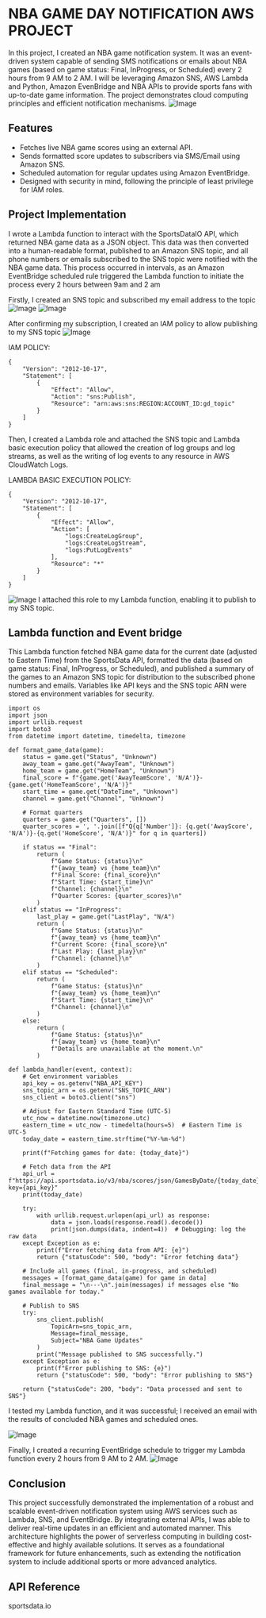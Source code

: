 
# NBA GAME DAY NOTIFICATION AWS PROJECT

In this project, I created an NBA  game notification system. It was an event-driven system capable of sending SMS notifications or emails about NBA games (based on game status: Final, InProgress, or Scheduled) every 2 hours from 9 AM to 2 AM. I will be leveraging Amazon SNS, AWS Lambda and Python, Amazon EvenBridge and NBA APIs to provide sports fans with up-to-date game information. The project demonstrates cloud computing principles and efficient notification mechanisms.
![Image](https://github.com/user-attachments/assets/f73b5475-a17f-4e7c-a888-48696b9938cc)


##  **Features**
- Fetches live NBA game scores using an external API.
- Sends formatted score updates to subscribers via SMS/Email using Amazon SNS.
- Scheduled automation for regular updates using Amazon EventBridge.
- Designed with security in mind, following the principle of least privilege for IAM roles.
## **Project Implementation**
I wrote a Lambda function to interact with the SportsDataIO API, which returned NBA game data as a JSON object. This data was then converted into a human-readable format, published to an Amazon SNS topic, and all phone numbers or emails subscribed to the SNS topic were notified with the NBA game data. This process occurred in intervals, as an Amazon EventBridge scheduled rule triggered the Lambda function to initiate the process every 2 hours between 9am and 2 am 

Firstly, I created an SNS topic and subscribed my email address to the topic
![Image](https://github.com/user-attachments/assets/327f7367-9cc3-46ec-bcb0-863446a09d68)
![Image](https://github.com/user-attachments/assets/e5b0e758-ec03-42fb-8965-d6922d6df1f5)



After confirming my subscription, I created an IAM policy to allow publishing to my SNS topic 
![Image](https://github.com/user-attachments/assets/e17895c6-d939-4a7c-acb1-f73617cb2253)

IAM POLICY:
```
{
    "Version": "2012-10-17",
    "Statement": [
        {
            "Effect": "Allow",
            "Action": "sns:Publish",
            "Resource": "arn:aws:sns:REGION:ACCOUNT_ID:gd_topic"
        }
    ]
}
```

Then, I created a Lambda role and attached the SNS topic and Lambda basic execution policy that allowed the creation of log groups and log streams, as well as the writing of log events to any resource in AWS CloudWatch Logs.

LAMBDA BASIC EXECUTION POLICY:
```
{
    "Version": "2012-10-17",
    "Statement": [
        {
            "Effect": "Allow",
            "Action": [
                "logs:CreateLogGroup",
                "logs:CreateLogStream",
                "logs:PutLogEvents"
            ],
            "Resource": "*"
        }
    ]
}
```
![Image](https://github.com/user-attachments/assets/dea62d17-0ff4-42ef-932e-91e2ec93cb8c)
I attached this role to my Lambda function, enabling it to publish to my SNS topic.


## **Lambda function and Event bridge**

This Lambda function fetched NBA game data for the current date (adjusted to Eastern Time) from the SportsData API, formatted the data (based on game status: Final, InProgress, or Scheduled), and published a summary of the games to an Amazon SNS topic for distribution to the subscribed phone numbers and emails. Variables like API keys and the SNS topic ARN were stored as environment variables for security.
```
import os
import json
import urllib.request
import boto3
from datetime import datetime, timedelta, timezone

def format_game_data(game):
    status = game.get("Status", "Unknown")
    away_team = game.get("AwayTeam", "Unknown")
    home_team = game.get("HomeTeam", "Unknown")
    final_score = f"{game.get('AwayTeamScore', 'N/A')}-{game.get('HomeTeamScore', 'N/A')}"
    start_time = game.get("DateTime", "Unknown")
    channel = game.get("Channel", "Unknown")
    
    # Format quarters
    quarters = game.get("Quarters", [])
    quarter_scores = ', '.join([f"Q{q['Number']}: {q.get('AwayScore', 'N/A')}-{q.get('HomeScore', 'N/A')}" for q in quarters])
    
    if status == "Final":
        return (
            f"Game Status: {status}\n"
            f"{away_team} vs {home_team}\n"
            f"Final Score: {final_score}\n"
            f"Start Time: {start_time}\n"
            f"Channel: {channel}\n"
            f"Quarter Scores: {quarter_scores}\n"
        )
    elif status == "InProgress":
        last_play = game.get("LastPlay", "N/A")
        return (
            f"Game Status: {status}\n"
            f"{away_team} vs {home_team}\n"
            f"Current Score: {final_score}\n"
            f"Last Play: {last_play}\n"
            f"Channel: {channel}\n"
        )
    elif status == "Scheduled":
        return (
            f"Game Status: {status}\n"
            f"{away_team} vs {home_team}\n"
            f"Start Time: {start_time}\n"
            f"Channel: {channel}\n"
        )
    else:
        return (
            f"Game Status: {status}\n"
            f"{away_team} vs {home_team}\n"
            f"Details are unavailable at the moment.\n"
        )

def lambda_handler(event, context):
    # Get environment variables
    api_key = os.getenv("NBA_API_KEY")
    sns_topic_arn = os.getenv("SNS_TOPIC_ARN")
    sns_client = boto3.client("sns")
    
    # Adjust for Eastern Standard Time (UTC-5)
    utc_now = datetime.now(timezone.utc)
    eastern_time = utc_now - timedelta(hours=5)  # Eastern Time is UTC-5
    today_date = eastern_time.strftime("%Y-%m-%d")
    
    print(f"Fetching games for date: {today_date}")
    
    # Fetch data from the API
    api_url = f"https://api.sportsdata.io/v3/nba/scores/json/GamesByDate/{today_date}?key={api_key}"
    print(today_date)
     
    try:
        with urllib.request.urlopen(api_url) as response:
            data = json.loads(response.read().decode())
            print(json.dumps(data, indent=4))  # Debugging: log the raw data
    except Exception as e:
        print(f"Error fetching data from API: {e}")
        return {"statusCode": 500, "body": "Error fetching data"}
    
    # Include all games (final, in-progress, and scheduled)
    messages = [format_game_data(game) for game in data]
    final_message = "\n---\n".join(messages) if messages else "No games available for today."
    
    # Publish to SNS
    try:
        sns_client.publish(
            TopicArn=sns_topic_arn,
            Message=final_message,
            Subject="NBA Game Updates"
        )
        print("Message published to SNS successfully.")
    except Exception as e:
        print(f"Error publishing to SNS: {e}")
        return {"statusCode": 500, "body": "Error publishing to SNS"}
    
    return {"statusCode": 200, "body": "Data processed and sent to SNS"}
```
I tested my Lambda function, and it was successful; I received an email with the results of concluded NBA games and scheduled ones.

![Image](https://github.com/user-attachments/assets/cb6b20b9-0cb9-4501-9b63-18e04650deba)

Finally, I created a recurring EventBridge schedule to trigger my Lambda function every 2 hours from 9 AM to 2 AM.
![Image](https://github.com/user-attachments/assets/936d37d9-619c-43e9-90e4-96e8fc18f576)
## **Conclusion**
This project successfully demonstrated the implementation of a robust and scalable event-driven notification system using AWS services such as Lambda, SNS, and EventBridge. By integrating external APIs, I was able to deliver real-time updates in an efficient and automated manner. This architecture highlights the power of serverless computing in building cost-effective and highly available solutions. It serves as a foundational framework for future enhancements, such as extending the notification system to include additional sports or more advanced analytics.
## API Reference

sportsdata.io

